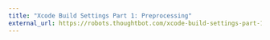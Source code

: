 ```yaml
---
title: "Xcode Build Settings Part 1: Preprocessing"
external_url: https://robots.thoughtbot.com/xcode-build-settings-part-1-preprocessing
---
```

